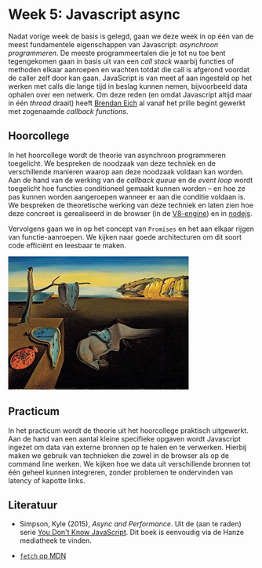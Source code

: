 # Week 5: Javascript async

Nadat vorige week de basis is gelegd, gaan we deze week in op één van de meest fundamentele eigenschappen van Javascript: *asynchroon programmeren*. De meeste programmeertalen die je tot nu toe bent tegengekomen gaan in basis uit van een *call stack* waarbij functies of methoden elkaar aanroepen en wachten totdat die call is afgerond voordat de caller zelf door kan gaan. JavaScript is van meet af aan ingesteld op het werken met calls die lange tijd in beslag kunnen nemen, bijvoorbeeld data ophalen over een netwerk. Om deze reden (en omdat Javascript altijd maar in één *thread* draait) heeft [Brendan Eich](https://en.wikipedia.org/wiki/Brendan_Eich) al vanaf het prille begint gewerkt met zogenaamde *callback functions*. 

## Hoorcollege

In het hoorcollege wordt de theorie van asynchroon programmeren toegelicht. We bespreken de noodzaak van deze techniek en de verschillende manieren waarop aan deze noodzaak voldaan kan worden. Aan de hand van de werking van de *callback queue* en de *event loop* wordt toegelicht hoe functies conditioneel gemaakt kunnen worden – en hoe ze pas kunnen worden aangeroepen wanneer er aan die conditie voldaan is. We bespreken de theoretische werking van deze techniek en laten zien hoe deze concreet is gerealiseerd in de browser (in de [V8-engine](https://github.com/v8/v8)) en in [nodejs](https://github.com/nodejs/node).

Vervolgens gaan we in op het concept van `Promises` en het aan elkaar rijgen van functie-aanroepen. We kijken naar goede architecturen om dit soort code efficiënt en leesbaar te maken.

![De Volharding der Herinnering als metafoor voor asynchroon programmeren](../imgs/persistència_memòria.jpeg)

## Practicum

In het practicum wordt de theorie uit het hoorcollege praktisch uitgewerkt. Aan de hand van een aantal kleine specifieke opgaven wordt Javascript ingezet om data van externe bronnen op te halen en te verwerken. Hierbij maken we gebruik van technieken die zowel in de browser als op de command line werken. We kijken hoe we data uit verschillende bronnen tot één geheel kunnen integreren, zonder problemen te ondervinden van latency of kapotte links.

## Literatuur

- Simpson, Kyle (2015), *Async and Performance*. Uit de (aan te raden) serie [You Don't Know JavaScript](https://github.com/getify/You-Dont-Know-JS). Dit boek is eenvoudig via de Hanze mediatheek te vinden.

- [`fetch` op MDN](https://developer.mozilla.org/en-US/docs/Web/API/Fetch_API)

